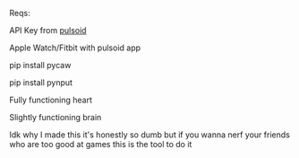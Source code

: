 Reqs:

API Key from [pulsoid](https://pulsoid.net/ui/keys)

Apple Watch/Fitbit with pulsoid app

pip install pycaw

pip install pynput

Fully functioning heart

Slightly functioning brain

Idk why I made this it's honestly so dumb but if you wanna nerf your friends who are too good at games this is the tool to do it 
